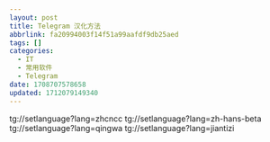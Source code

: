 ```yaml
---
layout: post
title: Telegram 汉化方法
abbrlink: fa20994003f14f51a99aafdf9db25aed
tags: []
categories:
  - IT
  - 常用软件
  - Telegram
date: 1708707578658
updated: 1712079149340
---
```


tg://setlanguage?lang=zhcncc
tg://setlanguage?lang=zh-hans-beta
tg://setlanguage?lang=qingwa
tg://setlanguage?lang=jiantizi
